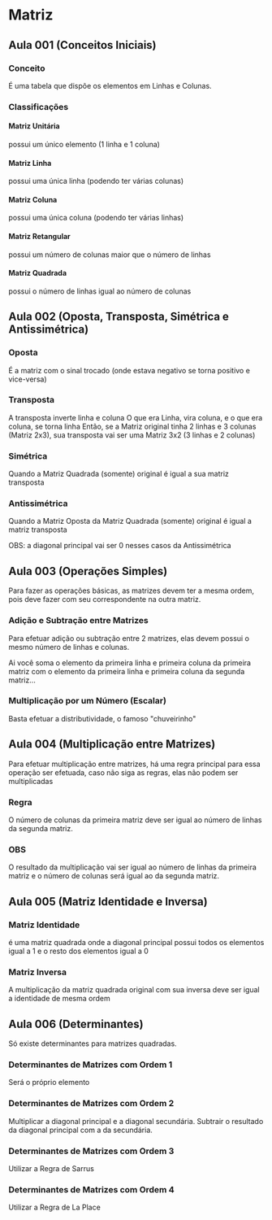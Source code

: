 # Matriz

## Aula 001 (Conceitos Iniciais)

### Conceito
É uma tabela que dispõe os elementos em Linhas e Colunas.

### Classificações
#### Matriz Unitária
possui um único elemento (1 linha e 1 coluna)

#### Matriz Linha
possui uma única linha (podendo ter várias colunas)

#### Matriz Coluna
possui uma única coluna (podendo ter várias linhas)

#### Matriz Retangular
possui um número de colunas maior que o número de linhas

#### Matriz Quadrada
possui o número de linhas igual ao número de colunas

## Aula 002 (Oposta, Transposta, Simétrica e Antissimétrica)

### Oposta
É a matriz com o sinal trocado (onde estava negativo se torna positivo e vice-versa)

### Transposta
A transposta inverte linha e coluna
O que era Linha, vira coluna, e o que era coluna, se torna linha
Então, se a Matriz original tinha 2 linhas e 3 colunas (Matriz 2x3), sua transposta vai ser uma Matriz 3x2 (3 linhas e 2 colunas)

### Simétrica
Quando a Matriz Quadrada (somente) original é igual a sua matriz transposta

### Antissimétrica
Quando a Matriz Oposta da Matriz Quadrada (somente) original é igual a matriz transposta

OBS: a diagonal principal vai ser 0 nesses casos da Antissimétrica

## Aula 003 (Operações Simples)

Para fazer as operações básicas, as matrizes devem ter a mesma ordem, pois deve fazer com seu correspondente na outra matriz.

### Adição e Subtração entre Matrizes
Para efetuar adição ou subtração entre 2 matrizes, elas devem possui o mesmo número de linhas e colunas.

Ai você soma o elemento da primeira linha e primeira coluna da primeira matriz com o elemento da primeira linha e primeira coluna da segunda matriz...

### Multiplicação por um Número (Escalar)
Basta efetuar a distributividade, o famoso "chuveirinho"

## Aula 004 (Multiplicação entre Matrizes)
Para efetuar multiplicação entre matrizes, há uma regra principal para essa operação ser efetuada, caso não siga as regras, elas não podem ser multiplicadas

### Regra
O número de colunas da primeira matriz deve ser igual ao número de linhas da segunda matriz.

### OBS
O resultado da multiplicação vai ser igual ao número de linhas da primeira matriz e o número de colunas será igual ao da segunda matriz.

## Aula 005 (Matriz Identidade e Inversa)

### Matriz Identidade
é uma matriz quadrada onde a diagonal principal possui todos os elementos igual a 1 e o resto dos elementos igual a 0

### Matriz Inversa
A multiplicação da matriz quadrada original com sua inversa deve ser igual a identidade de mesma ordem

## Aula 006 (Determinantes)
Só existe determinantes para matrizes quadradas.

### Determinantes de Matrizes com Ordem 1
Será o próprio elemento

### Determinantes de Matrizes com Ordem 2
Multiplicar a diagonal principal e a diagonal secundária.
Subtrair o resultado da diagonal principal com a da secundária.

### Determinantes de Matrizes com Ordem 3
Utilizar a Regra de Sarrus


### Determinantes de Matrizes com Ordem 4
Utilizar a Regra de La Place